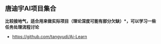 ## 唐迪宇AI项目集合

**比较接地气，适合用来做实际项目（理论深度可能有部分欠缺）*，可以学习一些任务处理流程讨论**

* <https://github.com/tangyudi/Ai-Learn>

